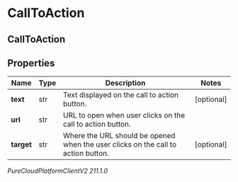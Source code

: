 # CallToAction

## CallToAction

## Properties

|Name | Type | Description | Notes|
|------------ | ------------- | ------------- | -------------|
| **text** | str | Text displayed on the call to action button. | [optional] |
| **url** | str | URL to open when user clicks on the call to action button. | |
| **target** | str | Where the URL should be opened when the user clicks on the call to action button. | [optional] |



_PureCloudPlatformClientV2 211.1.0_
